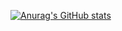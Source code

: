 [![Anurag's GitHub stats](https://github-readme-stats.vercel.app/api?username=kalpovskii)](https://github.com/anuraghazra/github-readme-stats)
